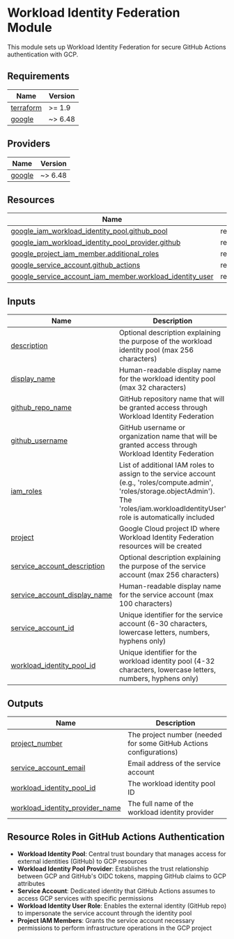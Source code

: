 <!-- BEGIN_TF_DOCS -->
# Workload Identity Federation Module

This module sets up Workload Identity Federation for secure GitHub Actions authentication with GCP.

## Requirements

| Name | Version |
|------|---------|
| <a name="requirement_terraform"></a> [terraform](#requirement\_terraform) | >= 1.9 |
| <a name="requirement_google"></a> [google](#requirement\_google) | ~> 6.48 |

## Providers

| Name | Version |
|------|---------|
| <a name="provider_google"></a> [google](#provider\_google) | ~> 6.48 |

## Resources

| Name | Type |
|------|------|
| [google_iam_workload_identity_pool.github_pool](https://registry.terraform.io/providers/hashicorp/google/latest/docs/resources/iam_workload_identity_pool) | resource |
| [google_iam_workload_identity_pool_provider.github](https://registry.terraform.io/providers/hashicorp/google/latest/docs/resources/iam_workload_identity_pool_provider) | resource |
| [google_project_iam_member.additional_roles](https://registry.terraform.io/providers/hashicorp/google/latest/docs/resources/project_iam_member) | resource |
| [google_service_account.github_actions](https://registry.terraform.io/providers/hashicorp/google/latest/docs/resources/service_account) | resource |
| [google_service_account_iam_member.workload_identity_user](https://registry.terraform.io/providers/hashicorp/google/latest/docs/resources/service_account_iam_member) | resource |

## Inputs

| Name | Description | Type | Default | Required |
|------|-------------|------|---------|:--------:|
| <a name="input_description"></a> [description](#input\_description) | Optional description explaining the purpose of the workload identity pool (max 256 characters) | `string` | n/a | yes |
| <a name="input_display_name"></a> [display\_name](#input\_display\_name) | Human-readable display name for the workload identity pool (max 32 characters) | `string` | n/a | yes |
| <a name="input_github_repo_name"></a> [github\_repo\_name](#input\_github\_repo\_name) | GitHub repository name that will be granted access through Workload Identity Federation | `string` | n/a | yes |
| <a name="input_github_username"></a> [github\_username](#input\_github\_username) | GitHub username or organization name that will be granted access through Workload Identity Federation | `string` | n/a | yes |
| <a name="input_iam_roles"></a> [iam\_roles](#input\_iam\_roles) | List of additional IAM roles to assign to the service account (e.g., 'roles/compute.admin', 'roles/storage.objectAdmin'). The 'roles/iam.workloadIdentityUser' role is automatically included | `list(string)` | `[]` | no |
| <a name="input_project"></a> [project](#input\_project) | Google Cloud project ID where Workload Identity Federation resources will be created | `string` | n/a | yes |
| <a name="input_service_account_description"></a> [service\_account\_description](#input\_service\_account\_description) | Optional description explaining the purpose of the service account (max 256 characters) | `string` | n/a | yes |
| <a name="input_service_account_display_name"></a> [service\_account\_display\_name](#input\_service\_account\_display\_name) | Human-readable display name for the service account (max 100 characters) | `string` | n/a | yes |
| <a name="input_service_account_id"></a> [service\_account\_id](#input\_service\_account\_id) | Unique identifier for the service account (6-30 characters, lowercase letters, numbers, hyphens only) | `string` | n/a | yes |
| <a name="input_workload_identity_pool_id"></a> [workload\_identity\_pool\_id](#input\_workload\_identity\_pool\_id) | Unique identifier for the workload identity pool (4-32 characters, lowercase letters, numbers, hyphens only) | `string` | n/a | yes |

## Outputs

| Name | Description |
|------|-------------|
| <a name="output_project_number"></a> [project\_number](#output\_project\_number) | The project number (needed for some GitHub Actions configurations) |
| <a name="output_service_account_email"></a> [service\_account\_email](#output\_service\_account\_email) | Email address of the service account |
| <a name="output_workload_identity_pool_id"></a> [workload\_identity\_pool\_id](#output\_workload\_identity\_pool\_id) | The workload identity pool ID |
| <a name="output_workload_identity_provider_name"></a> [workload\_identity\_provider\_name](#output\_workload\_identity\_provider\_name) | The full name of the workload identity provider |

## Resource Roles in GitHub Actions Authentication

- **Workload Identity Pool**: Central trust boundary that manages access for external identities (GitHub) to GCP resources
- **Workload Identity Pool Provider**: Establishes the trust relationship between GCP and GitHub's OIDC tokens, mapping GitHub claims to GCP attributes
- **Service Account**: Dedicated identity that GitHub Actions assumes to access GCP services with specific permissions
- **Workload Identity User Role**: Enables the external identity (GitHub repo) to impersonate the service account through the identity pool
- **Project IAM Members**: Grants the service account necessary permissions to perform infrastructure operations in the GCP project
<!-- END_TF_DOCS -->